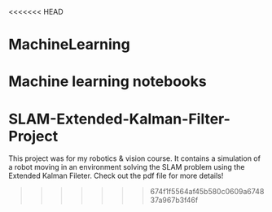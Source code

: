 <<<<<<< HEAD
# MachineLearning
Machine learning notebooks
=======
# SLAM-Extended-Kalman-Filter-Project

This project was for my robotics & vision course. It contains a simulation of a robot moving in an environment solving the SLAM problem using the Extended Kalman Fileter. Check out the pdf file for more details!
>>>>>>> 674f1f5564af45b580c0609a674837a967b3f46f
